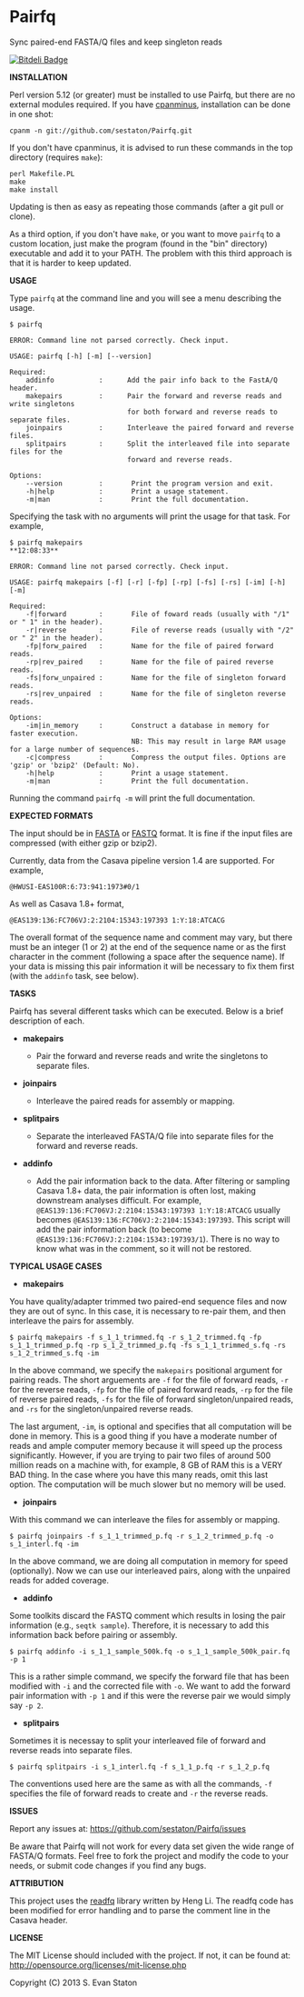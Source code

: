 Pairfq
======

Sync paired-end FASTA/Q files and keep singleton reads

[![Bitdeli Badge](https://d2weczhvl823v0.cloudfront.net/sestaton/pairfq/trend.png)](https://bitdeli.com/free "Bitdeli Badge")

**INSTALLATION**

Perl version 5.12 (or greater) must be installed to use Pairfq, but there are no external modules required. If you have [cpanminus](http://search.cpan.org/~miyagawa/App-cpanminus-1.6935/lib/App/cpanminus.pm), installation can be done in one shot:

    cpanm -n git://github.com/sestaton/Pairfq.git

If you don't have cpanminus, it is advised to run these commands in the top directory (requires `make`):

    perl Makefile.PL
    make
    make install

Updating is then as easy as repeating those commands (after a git pull or clone). 

As a third option, if you don't have `make`, or you want to move `pairfq` to a custom location, just make the program (found in the "bin" directory) executable and add it to your PATH. The problem with this third approach is that it is harder to keep updated.

**USAGE**

Type `pairfq` at the command line and you will see a menu describing the usage. 

    $ pairfq

    ERROR: Command line not parsed correctly. Check input.

    USAGE: pairfq [-h] [-m] [--version]

    Required:
        addinfo           :      Add the pair info back to the FastA/Q header.
        makepairs         :      Pair the forward and reverse reads and write singletons 
                                 for both forward and reverse reads to separate files.
        joinpairs         :      Interleave the paired forward and reverse files.
        splitpairs        :      Split the interleaved file into separate files for the 
                                 forward and reverse reads.
    
    Options:
        --version         :       Print the program version and exit.
        -h|help           :       Print a usage statement.
        -m|man            :       Print the full documentation.

Specifying the task with no arguments will print the usage for that task. For example, 

    $ pairfq makepairs                                                                                                          **12:08:33**

    ERROR: Command line not parsed correctly. Check input.

    USAGE: pairfq makepairs [-f] [-r] [-fp] [-rp] [-fs] [-rs] [-im] [-h] [-m]

    Required:
        -f|forward        :       File of foward reads (usually with "/1" or " 1" in the header).
        -r|reverse        :       File of reverse reads (usually with "/2" or " 2" in the header).
        -fp|forw_paired   :       Name for the file of paired forward reads.
        -rp|rev_paired    :       Name for the file of paired reverse reads.
        -fs|forw_unpaired :       Name for the file of singleton forward reads.
        -rs|rev_unpaired  :       Name for the file of singleton reverse reads.

    Options:
        -im|in_memory     :       Construct a database in memory for faster execution.
                                  NB: This may result in large RAM usage for a large number of sequences. 
        -c|compress       :       Compress the output files. Options are 'gzip' or 'bzip2' (Default: No).
        -h|help           :       Print a usage statement.
        -m|man            :       Print the full documentation.

Running the command `pairfq -m` will print the full documentation.

**EXPECTED FORMATS**

The input should be in [FASTA](http://en.wikipedia.org/wiki/FASTA_format) or [FASTQ](http://en.wikipedia.org/wiki/FASTQ_format) format. It is fine if the input files are compressed (with either gzip or bzip2).

Currently, data from the Casava pipeline version 1.4 are supported. For example,

    @HWUSI-EAS100R:6:73:941:1973#0/1

As well as Casava 1.8+ format,

    @EAS139:136:FC706VJ:2:2104:15343:197393 1:Y:18:ATCACG

The overall format of the sequence name and comment may vary, but there must be an integer (1 or 2) at the end of the sequence name or as the first character in the comment (following a space after the sequence name). If your data is missing this pair information it will be necessary to fix them first (with the `addinfo` task, see below).

**TASKS**

Pairfq has several different tasks which can be executed. Below is a brief description of each.

* **makepairs**

  * Pair the forward and reverse reads and write the singletons to separate files.

* **joinpairs**

  * Interleave the paired reads for assembly or mapping.

* **splitpairs**

  * Separate the interleaved FASTA/Q file into separate files for the forward and reverse reads.

* **addinfo**

  * Add the pair information back to the data. After filtering or sampling Casava 1.8+ data, the pair information is often lost, making downstream analyses difficult. For example, `@EAS139:136:FC706VJ:2:2104:15343:197393 1:Y:18:ATCACG` usually becomes `@EAS139:136:FC706VJ:2:2104:15343:197393`. This script will add the pair information back (to become `@EAS139:136:FC706VJ:2:2104:15343:197393/1`). There is no way to know what was in the comment, so it will not be restored. 

**TYPICAL USAGE CASES**

* **makepairs**

You have quality/adapter trimmed two paired-end sequence files and now they are out of sync. In this case, it is necessary to re-pair them, and then interleave the pairs for assembly.

    $ pairfq makepairs -f s_1_1_trimmed.fq -r s_1_2_trimmed.fq -fp s_1_1_trimmed_p.fq -rp s_1_2_trimmed_p.fq -fs s_1_1_trimmed_s.fq -rs s_1_2_trimmed_s.fq -im

In the above command, we specify the `makepairs` positional argument for pairing reads. The short arguements are `-f` for the file of forward reads, `-r` for the reverse reads, `-fp` for the file of paired forward reads, `-rp` for the file of reverse paired reads, `-fs` for the file of forward singleton/unpaired reads, and `-rs` for the singleton/unpaired reverse reads. 

The last argument, `-im`, is optional and specifies that all computation will be done in memory. This is a good thing if you have a moderate number of reads and ample computer memory because it will speed up the process significantly. However, if you are trying to pair two files of around 500 million reads on a machine with, for example, 8 GB of RAM this is a VERY BAD thing. In the case where you have this many reads, omit this last option. The computation will be much slower but no memory will be used.

* **joinpairs**

With this command we can interleave the files for assembly or mapping.

    $ pairfq joinpairs -f s_1_1_trimmed_p.fq -r s_1_2_trimmed_p.fq -o s_1_interl.fq -im

In the above command, we are doing all computation in memory for speed (optionally). Now we can use our interleaved pairs, along with the unpaired reads for added coverage. 

* **addinfo**

Some toolkits discard the FASTQ comment which results in losing the pair information (e.g., `seqtk sample`). Therefore, it is necessary to add this information back before pairing or assembly. 

    $ pairfq addinfo -i s_1_1_sample_500k.fq -o s_1_1_sample_500k_pair.fq -p 1

This is a rather simple command, we specify the forward file that has been modified with `-i` and the corrected file with `-o`. We want to add the forward pair information with `-p 1` and if this were the reverse pair we would simply say `-p 2`.

* **splitpairs**

Sometimes it is necessay to split your interleaved file of forward and reverse reads into separate files.

    $ pairfq splitpairs -i s_1_interl.fq -f s_1_1_p.fq -r s_1_2_p.fq

The conventions used here are the same as with all the commands, `-f` specifies the file of forward reads to create and `-r` the reverse reads.  

**ISSUES**

Report any issues at: https://github.com/sestaton/Pairfq/issues

Be aware that Pairfq will not work for every data set given the wide range of FASTA/Q formats. Feel free to fork the project and modify the code to your needs, or submit code changes if you find any bugs. 

**ATTRIBUTION**

This project uses the [readfq](https://github.com/lh3/readfq) library written by Heng Li. The readfq code has been modified for error handling and to parse the comment line in the Casava header.

**LICENSE**

The MIT License should included with the project. If not, it can be found at: http://opensource.org/licenses/mit-license.php

Copyright (C) 2013 S. Evan Staton


